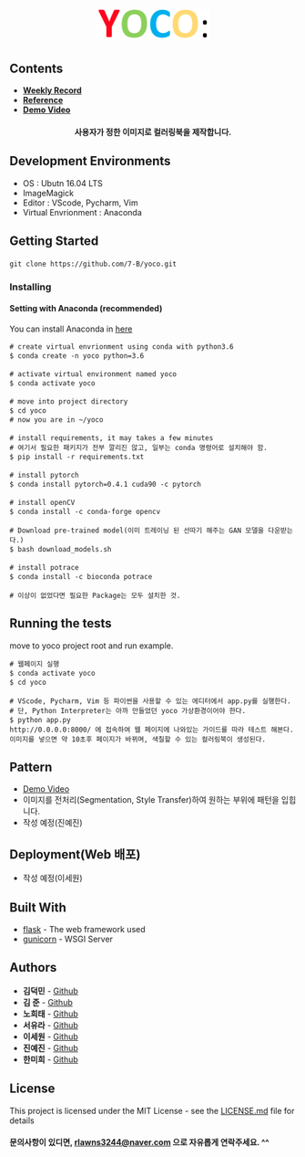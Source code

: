 
<h1 align="center">
  <br>
  <a href="https://141.223.140.22"><img src="img/YOCO-logo.png" alt="YOCO" width="200"><a>
  <br>
</h1>

## Contents  

- [**Weekly Record**](https://github.com/7-B/yoco/wiki/Development-Record)  
- [**Reference**](https://github.com/7-B/yoco/wiki/%EC%B0%B8%EA%B3%A0-%EC%9E%90%EB%A3%8C)  
- [**Demo Video**](https://www.youtube.com/watch?v=Zw67sh-4jSI)  

<h4 align="center"> 사용자가 정한 이미지로 컬러링북을 제작합니다.</h4>

## Development Environments  
- OS : Ubutn 16.04 LTS  
- ImageMagick   
- Editor : VScode, Pycharm, Vim     
- Virtual Envrionment : Anaconda  


## Getting Started
`git clone https://github.com/7-B/yoco.git`

### Installing

#### Setting with Anaconda (recommended)

You can install Anaconda in [here](https://www.anaconda.com/distribution/)

```
# create virtual envrionment using conda with python3.6
$ conda create -n yoco python=3.6

# activate virtual environment named yoco
$ conda activate yoco

# move into project directory
$ cd yoco
# now you are in ~/yoco

# install requirements, it may takes a few minutes
# 여기서 필요한 패키지가 전부 깔리진 않고, 일부는 conda 명령어로 설치해야 함.
$ pip install -r requirements.txt

# install pytorch
$ conda install pytorch=0.4.1 cuda90 -c pytorch

# install openCV  
$ conda install -c conda-forge opencv  

# Download pre-trained model(이미 트레이닝 된 선따기 해주는 GAN 모델을 다운받는다.)  
$ bash download_models.sh  

# install potrace  
$ conda install -c bioconda potrace  

# 이상이 없었다면 필요한 Package는 모두 설치한 것.
```

## Running the tests


move to yoco project root and run example.

```
# 웹페이지 실행
$ conda activate yoco
$ cd yoco

# VScode, Pycharm, Vim 등 파이썬을 사용할 수 있는 에디터에서 app.py를 실행한다.
# 단, Python Interpreter는 아까 만들었던 yoco 가상환경이어야 한다.  
$ python app.py
http://0.0.0.0:8000/ 에 접속하여 웹 페이지에 나와있는 가이드를 따라 테스트 해본다. 이미지를 넣으면 약 10초후 페이지가 바뀌며, 색칠할 수 있는 컬러링북이 생성된다. 
```

## Pattern  
- [Demo Video](https://youtu.be/jX-nO-Tvo8Q)  
- 이미지를 전처리(Segmentation, Style Transfer)하여 원하는 부위에 패턴을 입힙니다.        
- 작성 예정(진예진)    


## Deployment(Web 배포)   
- 작성 예정(이세원)  


## Built With

* [flask](http://flask.palletsprojects.com/en/1.1.x/) - The web framework used  
* [gunicorn](http://docs.gunicorn.org/en/stable/index.html) - WSGI Server  

## Authors

* **김덕민** - [Github](https://github.com/dimsim21)  
* **김  준** - [Github](https://github.com/rlawns324)  
* **노희태** - [Github](https://github.com/heetea)  
* **서유라** - [Github](https://github.com/SEO-YURA)  
* **이세원** - [Github](https://github.com/Crispiness)  
* **진예진** - [Github](https://github.com/YEEN6)  
* **한미희** - [Github](https://github.com/miheeee)

## License

This project is licensed under the MIT License - see the [LICENSE.md](LICENSE.md) file for details  

#### 문의사항이 있디면, rlawns3244@naver.com 으로 자유롭게 연락주세요. ^^  

